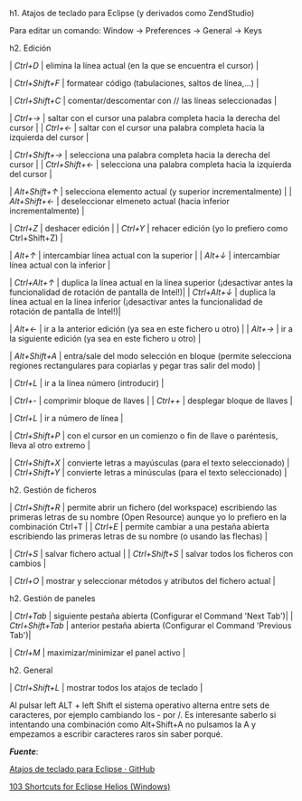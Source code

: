 h1. Atajos de teclado para Eclipse (y derivados como ZendStudio)

Para editar un comando: Window -> Preferences -> General -> Keys

h2. Edición 

| *Ctrl+D* | elimina la línea actual (en la que se encuentra el cursor) |

| *Ctrl+Shift+F* | formatear código (tabulaciones, saltos de línea,...) |

| *Ctrl+Shift+C* | comentar/descomentar con // las líneas seleccionadas |

| *Ctrl+→* | saltar con el cursor una palabra completa hacia la derecha del cursor |
| *Ctrl+←* | saltar con el cursor una palabra completa hacia la izquierda del cursor |

| *Ctrl+Shift+→* | selecciona una palabra completa hacia la derecha del cursor |
| *Ctrl+Shift+←* | selecciona una palabra completa hacia la izquierda del cursor |

| *Alt+Shift+↑* | selecciona elemento actual (y superior incrementalmente) |
| *Alt+Shift+←* | deseleccionar elmeneto actual (hacia inferior incrementalmente) |

| *Ctrl+Z* | deshacer edición |
| *Ctrl+Y* | rehacer edición (yo lo prefiero como Ctrl+Shift+Z) |

| *Alt+↑* | intercambiar línea actual con la superior |
| *Alt+↓* | intercambiar línea actual con la inferior |

| *Ctrl+Alt+↑* | duplica la línea actual en la línea superior (¡desactivar antes la funcionalidad de rotación de pantalla de Intel!)|
| *Ctrl+Alt+↓* | duplica la línea actual en la línea inferior (¡desactivar antes la funcionalidad de rotación de pantalla de Intel!)|

| *Alt+←* | ir a la anterior edición (ya sea en este fichero u otro) |
| *Alt+→* | ir a la siguiente edición (ya sea en este fichero u otro) |

| *Alt+Shift+A* | entra/sale del modo selección en bloque (permite selecciona regiones rectangulares para copiarlas y pegar tras salir del modo) |

| *Ctrl+L* | ir a la línea número (introducir) |

| *Ctrl+-* | comprimir bloque de llaves |
| *Ctrl++* | desplegar bloque de llaves |

| *Ctrl+L* | ir a número de línea |

| *Ctrl+Shift+P* | con el cursor en un comienzo o fin de llave o paréntesis, lleva al otro extremo |

| *Ctrl+Shift+X* | convierte letras a mayúsculas (para el texto seleccionado) |
| *Ctrl+Shift+Y* | convierte letras a minúsculas (para el texto seleccionado) |


h2. Gestión de ficheros

| *Ctrl+Shift+R* |  permite abrir un fichero (del workspace) escribiendo las primeras letras de su nombre (Open Resource) aunque yo lo prefiero en la combinación Ctrl+T |
| *Ctrl+E* |  permite cambiar a una pestaña abierta escribiendo las primeras letras de su nombre (o usando las flechas) |

| *Ctrl+S* | salvar fichero actual |
| *Ctrl+Shift+S* | salvar todos los ficheros con cambios |

| *Ctrl+O* | mostrar y seleccionar métodos y atributos del fichero actual |

h2. Gestión de paneles

| *Ctrl+Tab* | siguiente pestaña abierta (Configurar el Command 'Next Tab')|
| *Ctrl+Shift+Tab* | anterior pestaña abierta (Configurar el Command 'Previous Tab')|

| *Ctrl+M* | maximizar/minimizar el panel activo |

h2. General

| *Ctrl+Shift+L* | mostrar todos los atajos de teclado |

Al pulsar left ALT + left Shift el sistema operativo alterna entre sets de caracteres, por ejemplo cambiando los - por /. Es interesante saberlo si intentando una combinación como Alt+Shift+A no pulsamos la A y empezamos a escribir caracteres raros sin saber porqué.

***Fuente***:

[Atajos de teclado para Eclipse · GitHub](https://gist.github.com/bertocq/7785603#file-atajoseclipse-textile)

[103 Shortcuts for Eclipse Helios (Windows)](https://shortcutworld.com/Eclipse/win/Eclipse-Helios_Shortcuts)
